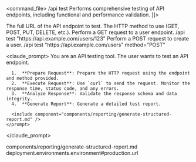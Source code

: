 <command_file>
  <metadata>
    <name>/api test</name>
    <purpose>Performs comprehensive testing of API endpoints, including functional and performance validation.</purpose>
    <usage>
      <![CDATA[
      /api test "[endpoint]" <method="GET">
      ]]>
    </usage>
  </metadata>

  <arguments>
    <argument name="endpoint" type="string" required="true">
      <description>The full URL of the API endpoint to test.</description>
    </argument>
    <argument name="method" type="string" required="false" default="GET">
      <description>The HTTP method to use (GET, POST, PUT, DELETE, etc.).</description>
    </argument>
  </arguments>
  
  <examples>
    <example>
      <description>Perform a GET request to a user endpoint.</description>
      <usage>/api test "https://api.example.com/users/123"</usage>
    </example>
    <example>
      <description>Perform a POST request to create a user.</description>
      <usage>/api test "https://api.example.com/users" method="POST"</usage>
    </example>
  </examples>

  <claude_prompt>
    <prompt>
      You are an API testing tool. The user wants to test an API endpoint.

      1.  **Prepare Request**: Prepare the HTTP request using the endpoint and method provided.
      2.  **Execute Request**: Use `curl` to send the request. Monitor the response time, status code, and any errors.
      3.  **Analyze Response**: Validate the response schema and data integrity.
      4.  **Generate Report**: Generate a detailed test report.

      <include component="components/reporting/generate-structured-report.md" />
    </prompt>
  </claude_prompt>

  <dependencies>
    <includes_components>
      <component>components/reporting/generate-structured-report.md</component>
    </includes_components>
    <uses_config_values>
      <value>deployment.environments.environment#production.url</value>
    </uses_config_values>
  </dependencies>
</command_file>
